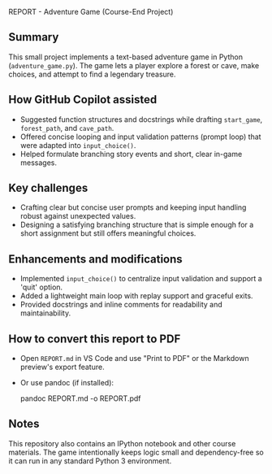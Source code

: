 REPORT - Adventure Game (Course-End Project)

Summary
-------
This small project implements a text-based adventure game in Python (`adventure_game.py`). The game lets a player explore a forest or cave, make choices, and attempt to find a legendary treasure.

How GitHub Copilot assisted
--------------------------
- Suggested function structures and docstrings while drafting `start_game`, `forest_path`, and `cave_path`.
- Offered concise looping and input validation patterns (prompt loop) that were adapted into `input_choice()`.
- Helped formulate branching story events and short, clear in-game messages.

Key challenges
--------------
- Crafting clear but concise user prompts and keeping input handling robust against unexpected values.
- Designing a satisfying branching structure that is simple enough for a short assignment but still offers meaningful choices.

Enhancements and modifications
------------------------------
- Implemented `input_choice()` to centralize input validation and support a 'quit' option.
- Added a lightweight main loop with replay support and graceful exits.
- Provided docstrings and inline comments for readability and maintainability.

How to convert this report to PDF
---------------------------------
- Open `REPORT.md` in VS Code and use "Print to PDF" or the Markdown preview's export feature.
- Or use pandoc (if installed):

  pandoc REPORT.md -o REPORT.pdf

Notes
-----
This repository also contains an IPython notebook and other course materials. The game intentionally keeps logic small and dependency-free so it can run in any standard Python 3 environment.

